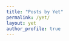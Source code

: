 ```yaml
---
title: "Posts by Yet"
permalink: /yet/
layout: yet
author_profile: true
---
```

<!--stackedit_data:
eyJoaXN0b3J5IjpbLTQ3MDgxNTYxMl19
-->